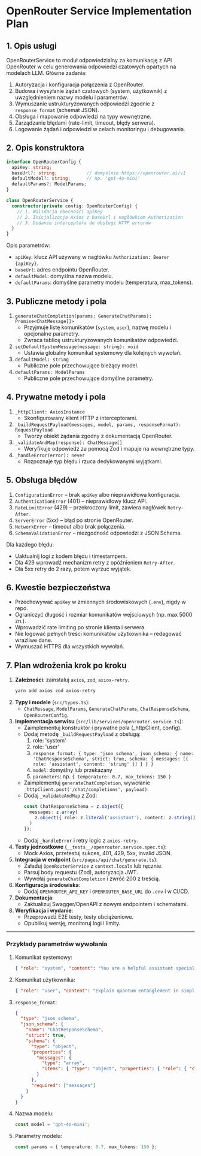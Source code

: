 # OpenRouter Service Implementation Plan

## 1. Opis usługi
OpenRouterService to moduł odpowiedzialny za komunikację z API OpenRouter w celu generowania odpowiedzi czatowych opartych na modelach LLM. Główne zadania:
1. Autoryzacja i konfiguracja połączenia z OpenRouter.
2. Budowa i wysyłanie żądań czatowych (system, użytkownik) z uwzględnieniem nazwy modelu i parametrów.
3. Wymuszanie ustrukturyzowanych odpowiedzi zgodnie z `response_format` (schemat JSON).
4. Obsługa i mapowanie odpowiedzi na typy wewnętrzne.
5. Zarządzanie błędami (rate-limit, timeout, błędy serwera).
6. Logowanie żądań i odpowiedzi w celach monitoringu i debugowania.

## 2. Opis konstruktora
```ts
interface OpenRouterConfig {
  apiKey: string;
  baseUrl?: string;           // domyślnie https://openrouter.ai/v1
  defaultModel?: string;      // np. 'gpt-4o-mini'
  defaultParams?: ModelParams;
}

class OpenRouterService {
  constructor(private config: OpenRouterConfig) {
    // 1. Walidacja obecności apiKey
    // 2. Inicjalizacja Axios z baseUrl i nagłówkiem Authorization
    // 3. Dodanie interceptora do obsługi HTTP errorów
  }
}
```
Opis parametrów:
- `apiKey`: klucz API używany w nagłówku `Authorization: Bearer {apiKey}`.
- `baseUrl`: adres endpointu OpenRouter.
- `defaultModel`: domyślna nazwa modelu.
- `defaultParams`: domyślne parametry modelu (temperatura, max_tokens).

## 3. Publiczne metody i pola
1. `generateChatCompletion(params: GenerateChatParams): Promise<ChatMessage[]>`
   - Przyjmuje listę komunikatów (`system`, `user`), nazwę modelu i opcjonalne parametry.
   - Zwraca tablicę ustrukturyzowanych komunikatów odpowiedzi.
2. `setDefaultSystemMessage(message: string): void`
   - Ustawia globalny komunikat systemowy dla kolejnych wywołań.
3. `defaultModel: string`
   - Publiczne pole przechowujące bieżący model.
4. `defaultParams: ModelParams`
   - Publiczne pole przechowujące domyślne parametry.

## 4. Prywatne metody i pola
1. `_httpClient: AxiosInstance`
   - Skonfigurowany klient HTTP z interceptorami.
2. `_buildRequestPayload(messages, model, params, responseFormat): RequestPayload`
   - Tworzy obiekt żądania zgodny z dokumentacją OpenRouter.
3. `_validateAndMap(response): ChatMessage[]`
   - Weryfikuje odpowiedź za pomocą Zod i mapuje na wewnętrzne typy.
4. `_handleError(error): never`
   - Rozpoznaje typ błędu i rzuca dedykowanymi wyjątkami.

## 5. Obsługa błędów
1. `ConfigurationError` – brak `apiKey` albo nieprawidłowa konfiguracja.
2. `AuthenticationError` (401) – nieprawidłowy klucz API.
3. `RateLimitError` (429) – przekroczony limit, zawiera nagłówek `Retry-After`.
4. `ServerError` (5xx) – błąd po stronie OpenRouter.
5. `NetworkError` – timeout albo brak połączenia.
6. `SchemaValidationError` – niezgodność odpowiedzi z JSON Schema.

Dla każdego błędu:
- Uaktualnij logi z kodem błędu i timestampem.
- Dla 429 wprowadź mechanizm retry z opóźnieniem `Retry-After`.
- Dla 5xx retry do 2 razy, potem wyrzuć wyjątek.

## 6. Kwestie bezpieczeństwa
- Przechowywać `apiKey` w zmiennych środowiskowych (`.env`), nigdy w repo.
- Ograniczyć długość i rozmiar komunikatów wejściowych (np. max 5000 zn.).
- Wprowadzić rate limiting po stronie klienta i serwera.
- Nie logować pełnych treści komunikatów użytkownika – redagować wrażliwe dane.
- Wymuszać HTTPS dla wszystkich wywołań.

## 7. Plan wdrożenia krok po kroku
1. **Zależności**: zainstaluj `axios`, `zod`, `axios-retry`.
   ```bash
   yarn add axios zod axios-retry
   ```
2. **Typy i modele** (`src/types.ts`):
   - `ChatMessage`, `ModelParams`, `GenerateChatParams`, `ChatResponseSchema`, `OpenRouterConfig`.
3. **Implementacja serwisu** (`src/lib/services/openrouter.service.ts`):
   - Zaimplementuj konstruktor i prywatne pola (_httpClient, config).
   - Dodaj metodę `_buildRequestPayload` z obsługą:
     1. role: 'system'
     2. role: 'user'
     3. `response_format: { type: 'json_schema', json_schema: { name: 'ChatResponseSchema', strict: true, schema: { messages: [{ role: 'assistant', content: 'string' }] } } }`
     4. `model`: domyślny lub przekazany
     5. `parameters`: np. `{ temperature: 0.7, max_tokens: 150 }`
   - Zaimplementuj `generateChatCompletion`, wywołanie `_httpClient.post('/chat/completions', payload)`.
   - Dodaj `_validateAndMap` z Zod:
     ```ts
     const ChatResponseSchema = z.object({
       messages: z.array(
         z.object({ role: z.literal('assistant'), content: z.string() })
       )
     });
     ```
   - Dodaj `_handleError` i retry logic z `axios-retry`.
4. **Testy jednostkowe** (`__tests__/openrouter.service.spec.ts`):
   - Mock Axios, przetestuj sukces, 401, 429, 5xx, invalid JSON.
5. **Integracja w endpoint** (`src/pages/api/chat/generate.ts`):
   - Załaduj `OpenRouterService` z `context.locals` lub ręcznie.
   - Parsuj body requestu (Zod), autoryzacja JWT.
   - Wywołaj `generateChatCompletion` i zwróć 200 z treścią.
6. **Konfiguracja środowiska**:
   - Dodaj `OPENROUTER_API_KEY` i `OPENROUTER_BASE_URL` do `.env` i w CI/CD.
7. **Dokumentacja**:
   - Zaktualizuj Swagger/OpenAPI z nowym endpointem i schematami.
8. **Weryfikacja i wydanie**:
   - Przeprowadź E2E testy, testy obciążeniowe.
   - Opublikuj wersję, monitoruj logi i limity.

---

### Przykłady parametrów wywołania
1. Komunikat systemowy:
   ```json
   { "role": "system", "content": "You are a helpful assistant specialized in providing concise explanations." }
   ```
2. Komunikat użytkownika:
   ```json
   { "role": "user", "content": "Explain quantum entanglement in simple terms." }
   ```
3. `response_format`:
   ```json
   {
     "type": "json_schema",
     "json_schema": {
       "name": "ChatResponseSchema",
       "strict": true,
       "schema": {
         "type": "object",
         "properties": {
           "messages": {
             "type": "array",
             "items": { "type": "object", "properties": { "role": { "const": "assistant" }, "content": { "type": "string" } }, "required": ["role","content"] }
           }
         },
         "required": ["messages"]
       }
     }
   }
   ```
4. Nazwa modelu:
   ```ts
   const model = 'gpt-4o-mini';
   ```
5. Parametry modelu:
   ```ts
   const params = { temperature: 0.7, max_tokens: 150 };
   ``` 